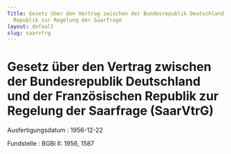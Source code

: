 ```yaml
---
Title: Gesetz über den Vertrag zwischen der Bundesrepublik Deutschland und der Französischen
  Republik zur Regelung der Saarfrage
layout: default
slug: saarvtrg
---
```


# Gesetz über den Vertrag zwischen der Bundesrepublik Deutschland und der Französischen Republik zur Regelung der Saarfrage (SaarVtrG)

Ausfertigungsdatum
:   1956-12-22

Fundstelle
:   BGBl II: 1956, 1587

